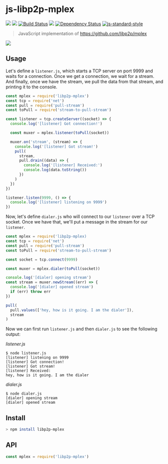 js-libp2p-mplex
===================

[![](https://img.shields.io/badge/made%20by-Protocol%20Labs-blue.svg?style=flat-square)](http://ipn.io)
[![](https://img.shields.io/badge/freenode-%23ipfs-blue.svg?style=flat-square)](http://webchat.freenode.net/?channels=%23ipfs)
[![Build Status](https://travis-ci.org/libp2p/js-libp2p-mplex.svg?style=flat-square)](https://travis-ci.org/libp2p/js-libp2p-mplex)
![](https://img.shields.io/badge/coverage-%3F-yellow.svg?style=flat-square)
[![Dependency Status](https://david-dm.org/libp2p/js-libp2p-mplex.svg?style=flat-square)](https://david-dm.org/libp2p/js-libp2p-mplex)
[![js-standard-style](https://img.shields.io/badge/code%20style-standard-brightgreen.svg?style=flat-square)](https://github.com/feross/standard)

> JavaScript implementation of https://github.com/libp2p/mplex

[![](https://github.com/libp2p/interface-stream-muxer/raw/master/img/badge.png)](https://github.com/libp2p/interface-stream-muxer)

## Usage

Let's define a `listener.js`, which starts a TCP server on port 9999 and waits for a connection. Once we get a connection, we wait for a stream. And finally, once we have the stream, we pull the data from that stream, and printing it to the console.

```JavaScript
const mplex = require('libp2p-mplex')
const tcp = require('net')
const pull = require('pull-stream')
const toPull = require('stream-to-pull-stream')

const listener = tcp.createServer((socket) => {
  console.log('[listener] Got connection!')

  const muxer = mplex.listener(toPull(socket))

  muxer.on('stream', (stream) => {
    console.log('[listener] Got stream!')
    pull(
      stream,
      pull.drain((data) => {
        console.log('[listener] Received:')
        console.log(data.toString())
      })
    )
  })
})

listener.listen(9999, () => {
  console.log('[listener] listening on 9999')
})
```

Now, let's define `dialer.js` who will connect to our `listener` over a TCP socket. Once we have that, we'll put a message in the stream for our `listener`.

```JavaScript
const mplex = require('libp2p-mplex)
const tcp = require('net')
const pull = require('pull-stream')
const toPull = require('stream-to-pull-stream')

const socket = tcp.connect(9999)

const muxer = mplex.dialer(toPull(socket))

console.log('[dialer] opening stream')
const stream = muxer.newStream((err) => {
  console.log('[dialer] opened stream')
  if (err) throw err
})

pull(
  pull.values(['hey, how is it going. I am the dialer']),
  stream
)
```

Now we can first run `listener.js` and then `dialer.js` to see the
following output:

*listener.js*

```
$ node listener.js
[listener] listening on 9999
[listener] Got connection!
[listener] Got stream!
[listener] Received:
hey, how is it going. I am the dialer
```

*dialer.js*

```
$ node dialer.js
[dialer] opening stream
[dialer] opened stream
```

## Install

```sh
> npm install libp2p-mplex
```

## API

```js
const mplex = require('libp2p-mplex')
```
